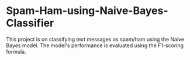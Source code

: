 # Spam-Ham-using-Naive-Bayes-Classifier
This project is on classifying text messages as spam/ham using the Naive Bayes model. The model's performance is evaluated using the F1-scoring formula. 
